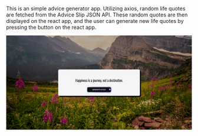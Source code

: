 This is an simple advice generator app. Utilizing axios, random life quotes are fetched from the Advice Slip JSON API. These random quotes are then displayed on the react app, and the user can generate new life quotes by pressing the button on the react app.

![Alt Text](https://github.com/SatVel1/Advice-Generator/blob/main/public/advice_generator.gif)

